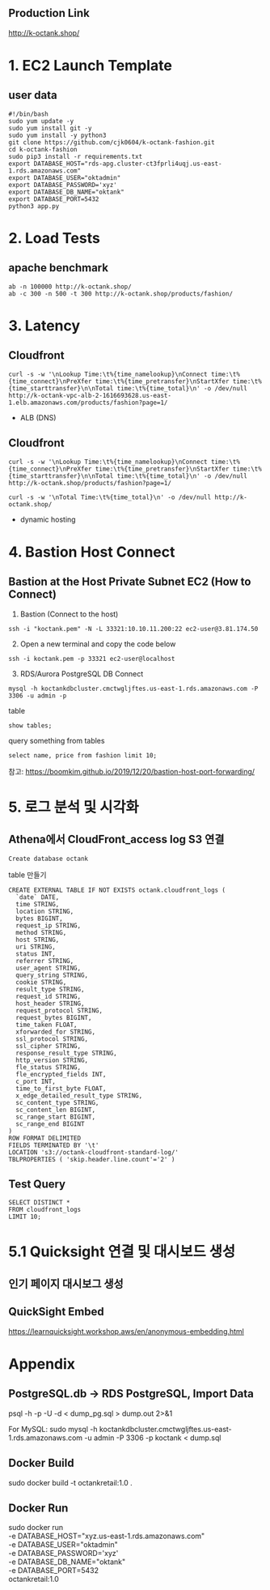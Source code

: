 ## Production Link
http://k-octank.shop/

# 1. EC2 Launch Template
## user data
```
#!/bin/bash 
sudo yum update -y
sudo yum install git -y
sudo yum install -y python3
git clone https://github.com/cjk0604/k-octank-fashion.git
cd k-octank-fashion
sudo pip3 install -r requirements.txt
export DATABASE_HOST="rds-apg.cluster-ct3fprli4uqj.us-east-1.rds.amazonaws.com"
export DATABASE_USER="oktadmin"
export DATABASE_PASSWORD='xyz'
export DATABASE_DB_NAME="oktank"
export DATABASE_PORT=5432
python3 app.py
```

# 2. Load Tests
## apache benchmark
```
ab -n 100000 http://k-octank.shop/
ab -c 300 -n 500 -t 300 http://k-octank.shop/products/fashion/
```

# 3. Latency
## Cloudfront
```
curl -s -w '\nLookup Time:\t%{time_namelookup}\nConnect time:\t%{time_connect}\nPreXfer time:\t%{time_pretransfer}\nStartXfer time:\t%{time_starttransfer}\n\nTotal time:\t%{time_total}\n' -o /dev/null http://k-octank-vpc-alb-2-1616693628.us-east-1.elb.amazonaws.com/products/fashion?page=1/
```
- ALB (DNS)

## Cloudfront
```
curl -s -w '\nLookup Time:\t%{time_namelookup}\nConnect time:\t%{time_connect}\nPreXfer time:\t%{time_pretransfer}\nStartXfer time:\t%{time_starttransfer}\n\nTotal time:\t%{time_total}\n' -o /dev/null http://k-octank.shop/products/fashion?page=1/

curl -s -w '\nTotal Time:\t%{time_total}\n' -o /dev/null http://k-octank.shop/ 

```
- dynamic hosting

# 4. Bastion Host Connect
## Bastion at the Host Private Subnet EC2 (How to Connect)
1. Bastion (Connect to the host)
```
ssh -i "koctank.pem" -N -L 33321:10.10.11.200:22 ec2-user@3.81.174.50 
```

2. Open a new terminal and copy the code below
```
ssh -i koctank.pem -p 33321 ec2-user@localhost 
```

3. RDS/Aurora PostgreSQL DB Connect
```
mysql -h koctankdbcluster.cmctwgljftes.us-east-1.rds.amazonaws.com -P 3306 -u admin -p
```

table
```
show tables;
```

query something from tables
```
select name, price from fashion limit 10;
```

참고: https://boomkim.github.io/2019/12/20/bastion-host-port-forwarding/

# 5. 로그 분석 및 시각화
## Athena에서 CloudFront_access log S3 연결
```
Create database octank
```

table 만들기
```
CREATE EXTERNAL TABLE IF NOT EXISTS octank.cloudfront_logs (
  `date` DATE,
  time STRING,
  location STRING,
  bytes BIGINT,
  request_ip STRING,
  method STRING,
  host STRING,
  uri STRING,
  status INT,
  referrer STRING,
  user_agent STRING,
  query_string STRING,
  cookie STRING,
  result_type STRING,
  request_id STRING,
  host_header STRING,
  request_protocol STRING,
  request_bytes BIGINT,
  time_taken FLOAT,
  xforwarded_for STRING,
  ssl_protocol STRING,
  ssl_cipher STRING,
  response_result_type STRING,
  http_version STRING,
  fle_status STRING,
  fle_encrypted_fields INT,
  c_port INT,
  time_to_first_byte FLOAT,
  x_edge_detailed_result_type STRING,
  sc_content_type STRING,
  sc_content_len BIGINT,
  sc_range_start BIGINT,
  sc_range_end BIGINT
)
ROW FORMAT DELIMITED 
FIELDS TERMINATED BY '\t'
LOCATION 's3://octank-cloudfront-standard-log/'
TBLPROPERTIES ( 'skip.header.line.count'='2' )
```

## Test Query
```
SELECT DISTINCT * 
FROM cloudfront_logs 
LIMIT 10;
```

# 5.1 Quicksight 연결 및 대시보드 생성
## 인기 페이지 대시보그 생성
## QuickSight Embed
https://learnquicksight.workshop.aws/en/anonymous-embedding.html

# Appendix
## PostgreSQL.db -> RDS PostgreSQL, Import Data
psql -h <host> -p <port> -U <user> -d <dbname> < dump_pg.sql > dump.out 2>&1

For MySQL:
  sudo mysql -h koctankdbcluster.cmctwgljftes.us-east-1.rds.amazonaws.com -u admin -P 3306 -p koctank < dump.sql

## Docker Build
sudo docker build -t octankretail:1.0 .
## Docker Run
sudo docker run \
	-e DATABASE_HOST="xyz.us-east-1.rds.amazonaws.com" \
	-e DATABASE_USER="oktadmin" \
	-e DATABASE_PASSWORD='xyz' \
	-e DATABASE_DB_NAME="oktank" \
	-e DATABASE_PORT=5432 \
	octankretail:1.0
